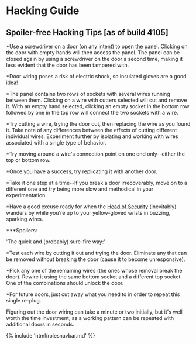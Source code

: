 # Hacking Guide

## Spoiler-free Hacking Tips [as of build 4105]

*Use a screwdriver on a door (on any [intent](Intent.md)) to open the panel. Clicking on the door with empty hands will then access the panel. The panel can be closed again by using a screwdriver on the door a second time, making it less evident that the door has been tampered with.

*Door wiring poses a risk of electric shock, so insulated gloves are a good idea!

*The panel contains two rows of sockets with several wires running between them. Clicking on a wire with cutters selected will cut and remove it. With an empty hand selected, clicking an empty socket in the bottom row followed by one in the top row will connect the two sockets with a wire. 

*Try cutting a wire, trying the door out, then replacing the wire as you found it. Take note of any differences between the effects of cutting different individual wires. Experiment further by isolating and working with wires associated with a single type of behavior.

*Try moving around a wire's connection point on one end only--either the top or bottom row.

*Once you have a success, try replicating it with another door.

*Take it one step at a time--If you break a door irrecoverably, move on to a different one and try being more slow and methodical in your experimentation.

*Have a good excuse ready for when the [Head of Security](Head-of-Security.md) (inevitably) wanders by while you're up to your yellow-gloved wrists in buzzing, sparking wires.

***Spoilers:

'The quick and (probably) sure-fire way:'

*Test each wire by cutting it out and trying the door. Eliminate any that can be removed without breaking the door (cause it to become unresponsive).

*Pick any one of the remaining wires (the ones whose removal break the door). Rewire it using the same bottom socket and a different top socket. One of the combinations should unlock the door.

*For future doors, just cut away what you need to in order to repeat this single re-plug.

Figuring out the door wiring can take a minute or two initially, but it's well worth the time investment, as a working pattern can be repeated with additional doors in seconds.

{% include 'html/rolesnavbar.md' %}
